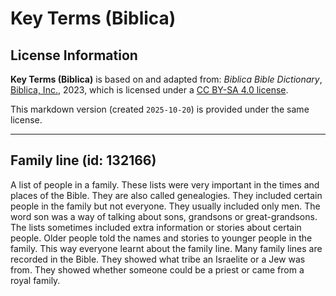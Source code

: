 # Key Terms (Biblica)

## License Information

**Key Terms (Biblica)** is based on and adapted from: _Biblica Bible Dictionary_, [Biblica, Inc.](https://www.biblica.com/), 2023, which is licensed under a [CC BY-SA 4.0 license](https://creativecommons.org/licenses/by-sa/4.0/legalcode.en).

This markdown version (created `2025-10-20`) is provided under the same license.



--------------------------------

## Family line (id: 132166)

A list of people in a family. These lists were very important in the times and places of the Bible. They are also called genealogies. They included certain people in the family but not everyone. They usually included only men. The word son was a way of talking about sons, grandsons or great\-grandsons. The lists sometimes included extra information or stories about certain people. Older people told the names and stories to younger people in the family. This way everyone learnt about the family line. Many family lines are recorded in the Bible. They showed what tribe an Israelite or a Jew was from. They showed whether someone could be a priest or came from a royal family.


